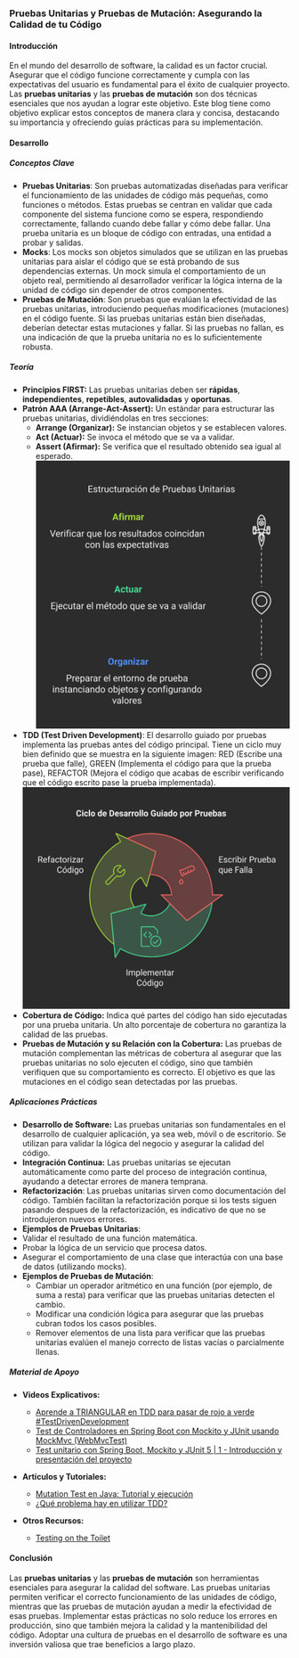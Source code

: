 ### Pruebas Unitarias y Pruebas de Mutación: Asegurando la Calidad de tu Código

#### Introducción

En el mundo del desarrollo de software, la calidad es un factor crucial. Asegurar que el código funcione correctamente y cumpla con las expectativas del usuario es fundamental para el éxito de cualquier proyecto. Las **pruebas unitarias** y las **pruebas de mutación** son dos técnicas esenciales que nos ayudan a lograr este objetivo. Este blog tiene como objetivo explicar estos conceptos de manera clara y concisa, destacando su importancia y ofreciendo guías prácticas para su implementación.

#### Desarrollo

##### Conceptos Clave

*   **Pruebas Unitarias**: Son pruebas automatizadas diseñadas para verificar el funcionamiento de las unidades de código más pequeñas, como funciones o métodos. Estas pruebas se centran en validar que cada componente del sistema funcione como se espera, respondiendo correctamente, fallando cuando debe fallar y cómo debe fallar. Una prueba unitaria es un bloque de código con entradas, una entidad a probar y salidas.
*   **Mocks**: Los mocks son objetos simulados que se utilizan en las pruebas unitarias para aislar el código que se está probando de sus dependencias externas. Un mock simula el comportamiento de un objeto real, permitiendo al desarrollador verificar la lógica interna de la unidad de código sin depender de otros componentes.
*   **Pruebas de Mutación**: Son pruebas que evalúan la efectividad de las pruebas unitarias, introduciendo pequeñas modificaciones (mutaciones) en el código fuente. Si las pruebas unitarias están bien diseñadas, deberían detectar estas mutaciones y fallar. Si las pruebas no fallan, es una indicación de que la prueba unitaria no es lo suficientemente robusta.

##### Teoría

*   **Principios FIRST:** Las pruebas unitarias deben ser **rápidas**, **independientes**, **repetibles**, **autovalidadas** y **oportunas**.
*   **Patrón AAA (Arrange-Act-Assert):** Un estándar para estructurar las pruebas unitarias, dividiéndolas en tres secciones:
    *   **Arrange (Organizar):** Se instancian objetos y se establecen valores.
    *   **Act (Actuar):** Se invoca el método que se va a validar.
    *  **Assert (Afirmar):** Se verifica que el resultado obtenido sea igual al esperado.
![PatronAAA](/imagenes/PatronAAA.svg)
*   **TDD (Test Driven Development)**:  El desarrollo guiado por pruebas implementa las pruebas antes del código principal. Tiene un ciclo muy bien definido que se muestra en la siguiente imagen: RED (Escribe una prueba que falle), GREEN (Implementa el código para que la prueba pase), REFACTOR (Mejora el código que acabas de escribir verificando que el código escrito pase la prueba implementada).
![TDD](imagenes/Tdd.svg)
*   **Cobertura de Código:** Indica qué partes del código han sido ejecutadas por una prueba unitaria. Un alto porcentaje de cobertura no garantiza la calidad de las pruebas.
*   **Pruebas de Mutación y su Relación con la Cobertura:** Las pruebas de mutación complementan las métricas de cobertura al asegurar que las pruebas unitarias no solo ejecuten el código, sino que también verifiquen que su comportamiento es correcto. El objetivo es que las mutaciones en el código sean detectadas por las pruebas.

##### Aplicaciones Prácticas

*   **Desarrollo de Software:** Las pruebas unitarias son fundamentales en el desarrollo de cualquier aplicación, ya sea web, móvil o de escritorio. Se utilizan para validar la lógica del negocio y asegurar la calidad del código.
*   **Integración Continua:** Las pruebas unitarias se ejecutan automáticamente como parte del proceso de integración continua, ayudando a detectar errores de manera temprana.
*  **Refactorización**: Las pruebas unitarias sirven como documentación del código. También facilitan la refactorización porque si los tests siguen pasando despues de la refactorización, es indicativo de que no se introdujeron nuevos errores.
*  **Ejemplos de Pruebas Unitarias**:
  *   Validar el resultado de una función matemática.
  *   Probar la lógica de un servicio que procesa datos.
  *   Asegurar el comportamiento de una clase que interactúa con una base de datos (utilizando mocks).
*   **Ejemplos de Pruebas de Mutación**:
    *   Cambiar un operador aritmético en una función (por ejemplo, de suma a resta) para verificar que las pruebas unitarias detecten el cambio.
    *   Modificar una condición lógica para asegurar que las pruebas cubran todos los casos posibles.
    *   Remover elementos de una lista para verificar que las pruebas unitarias evalúen el manejo correcto de listas vacías o parcialmente llenas.

##### Material de Apoyo

*   **Videos Explicativos:**
    *   [Aprende a TRIANGULAR en TDD para pasar de rojo a verde #TestDrivenDevelopment](https://www.youtube.com/watch?v=9xY3Qf1h17M)
    *   [Test de Controladores en Spring Boot con Mockito y JUnit usando MockMvc (WebMvcTest)](https://www.youtube.com/watch?v=8Ea15xK_Bxo)
    *   [Test unitario con Spring Boot, Mockito y JUnit 5 | 1 - Introducción y presentación del proyecto](https://www.youtube.com/watch?v=m8G7iG-K7Hk)

*   **Artículos y Tutoriales:**
    *   [Mutation Test en Java: Tutorial y ejecución](https://medium.com/pragma/mutation-test-en-java-tutorial-y-ejecuci%C3%B3n-1164789b5938)
    *   [¿Qué problema hay en utilizar TDD?](https://itdo.com/blog/que-problema-hay-en-utilizar-tdd/)

*   **Otros Recursos:**
    *   [Testing on the Toilet](https://testing.googleblog.com/search/label/testing%20on%20the%20toilet)

#### Conclusión

Las **pruebas unitarias** y las **pruebas de mutación** son herramientas esenciales para asegurar la calidad del software. Las pruebas unitarias permiten verificar el correcto funcionamiento de las unidades de código, mientras que las pruebas de mutación ayudan a medir la efectividad de esas pruebas. Implementar estas prácticas no solo reduce los errores en producción, sino que también mejora la calidad y la mantenibilidad del código. Adoptar una cultura de pruebas en el desarrollo de software es una inversión valiosa que trae beneficios a largo plazo.
